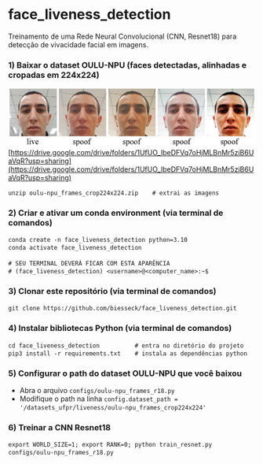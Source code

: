 # face_liveness_detection
Treinamento de uma Rede Neural Convolucional (CNN, Resnet18) para detecção de vivacidade facial em imagens.

### 1) Baixar o dataset OULU-NPU (faces detectadas, alinhadas e cropadas em 224x224)
![OULU-NPU samples](https://github.com/biesseck/face_liveness_detection/blob/main/oulu-npu_samples.png)
[https://drive.google.com/drive/folders/1UfUO_IbeDFVq7oHjMLBnMr5zjB6UaVqR?usp=sharing](https://drive.google.com/drive/folders/1UfUO_IbeDFVq7oHjMLBnMr5zjB6UaVqR?usp=sharing)
```
unzip oulu-npu_frames_crop224x224.zip    # extrai as imagens
```

### 2) Criar e ativar um conda environment (via terminal de comandos)
```
conda create -n face_liveness_detection python=3.10
conda activate face_liveness_detection

# SEU TERMINAL DEVERÁ FICAR COM ESTA APARÊNCIA
# (face_liveness_detection) <username>@<computer_name>:~$
```

### 3) Clonar este repositório (via terminal de comandos)
```
git clone https://github.com/biesseck/face_liveness_detection.git
```

### 4) Instalar bibliotecas Python (via terminal de comandos)
```
cd face_liveness_detection          # entra no diretório do projeto
pip3 install -r requirements.txt    # instala as dependências python
```

### 5) Configurar o path do dataset OULU-NPU que você baixou
* Abra o arquivo `configs/oulu-npu_frames_r18.py`
* Modifique o path na linha `config.dataset_path = '/datasets_ufpr/liveness/oulu-npu_frames_crop224x224'`

### 6) Treinar a CNN Resnet18
```
export WORLD_SIZE=1; export RANK=0; python train_resnet.py configs/oulu-npu_frames_r18.py
```

